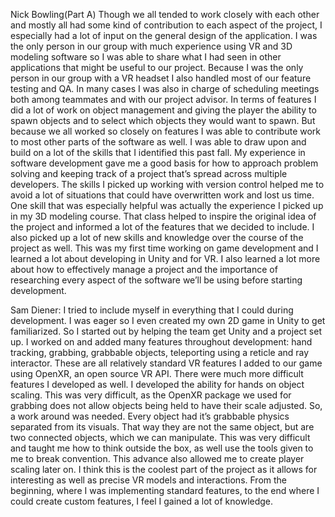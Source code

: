 Nick Bowling(Part A)
Though we all tended to work closely with each other and mostly all had some kind of contribution to each aspect of the project, I especially had a lot of input on the general design of the application.  I was the only person in our group with much experience using VR and 3D modeling software so I was able to share what I had seen in other applications that might be useful to our project.  Because I was the only person in our group with a VR headset I also handled most of our feature testing and QA. In many cases I was also in charge of scheduling meetings both among teammates and with our project advisor. 
In terms of features I did a lot of work on object management and giving the player the ability to spawn objects and to select which objects they would want to spawn.  But because we all worked so closely on features I was able to contribute work to most other parts of the software as well.
	I was able to draw upon and build on a lot of the skills that I identified this past fall.  My experience in software development gave me a good basis for how to approach problem solving and keeping track of a project that’s spread across multiple developers.  The skills I picked up working with version control helped me to avoid a lot of situations that could have overwritten work and lost us time.  One skill that was especially helpful was actually the experience I picked up in my 3D modeling course.  That class helped to inspire the original idea of the project and informed a lot of the features that we decided to include.
	I also picked up a lot of new skills and knowledge over the course of the project as well.  This was my first time working on game development and I learned a lot about developing in Unity and for VR.  I also learned a lot more about how to effectively manage a project and the importance of researching every aspect of the software we’ll be using before starting development.  

Sam Diener:
        	I tried to include myself in everything that I could during development. I was eager so I even created my own 2D game in Unity to get familiarized. So I started out by helping the team get Unity and a project set up. I worked on and added many features throughout development: hand tracking, grabbing, grabbable objects, teleporting using a reticle and ray interactor. These are all relatively standard VR features I added to our game using OpenXR, an open source VR API.
There were much more difficult features I developed as well. I developed the ability for hands on object scaling. This was very difficult, as the OpenXR package we used for grabbing does not allow objects being held to have their scale adjusted. So, a work around was needed. Every object had it’s grabbable physics separated from its visuals. That way they are not the same object, but are two connected objects, which we can manipulate. This was very difficult and taught me how to think outside the box, as well use the tools given to me to break convention. This advance also allowed me to create player scaling later on. I think this is the coolest part of the project as it allows for interesting as well as precise VR models and interactions. From the beginning, where I was implementing standard features, to the end where I could create custom features, I feel I gained a lot of knowledge.
